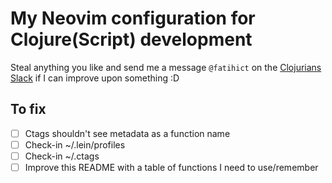 # My Neovim configuration for Clojure(Script) development
Steal anything you like and send me a message `@fatihict` on the [Clojurians Slack](http://clojurians.net/) if I can improve upon something :D

## To fix
- [ ] Ctags shouldn't see metadata as a function name
- [ ] Check-in ~/.lein/profiles
- [ ] Check-in ~/.ctags
- [ ] Improve this README with a table of functions I need to use/remember
